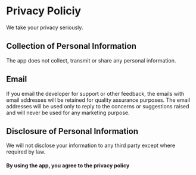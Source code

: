 # Privacy Policiy

We take your privacy seriously.

## Collection of Personal Information

The app does not collect, transmit or share any personal information.

## Email

If you email the developer for support or other feedback, the emails with email addresses will be retained for quality assurance purposes. 
The email addresses will be used only to reply to the concerns or suggestions raised and will never be used for any marketing purpose.

## Disclosure of Personal Information

We will not disclose your information to any third party except where required by law.

#### By using the app, you agree to the privacy policy

